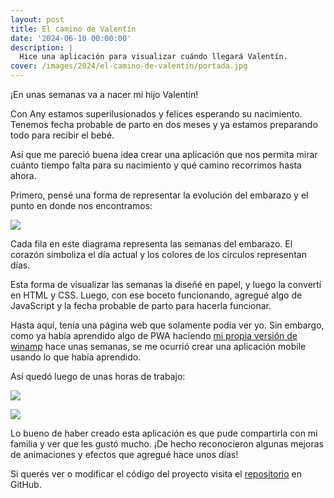 ```yaml
---
layout: post
title: El camino de Valentín
date: '2024-06-10 00:00:00'
description: |
  Hice una aplicación para visualizar cuándo llegará Valentín.
cover: /images/2024/el-camino-de-valentin/portada.jpg
---
```


¡En unas semanas va a nacer mi hijo Valentín!

Con Any estamos superilusionados y felices esperando su nacimiento. Tenemos
fecha probable de parto en dos meses y ya estamos preparando todo para recibir
el bebé.

Así que me pareció buena idea crear una aplicación que nos permita mirar cuánto
tiempo falta para su nacimiento y qué camino recorrimos hasta ahora.

Primero, pensé una forma de representar la evolución del embarazo y el punto en
donde nos encontramos:

![](/images/2024/el-camino-de-valentin/grafico.png)

Cada fila en este diagrama representa las semanas del embarazo. El corazón
simboliza el día actual y los colores de los círculos representan días. 

Esta forma de visualizar las semanas la diseñé en papel, y luego la convertí en
HTML y CSS. Luego, con ese boceto funcionando, agregué algo de JavaScript y la
fecha probable de parto para hacerla funcionar.

Hasta aquí, tenía una página web que solamente podía ver yo. Sin embargo, como
ya había aprendido algo de PWA haciendo [mi propia versión de
winamp](https://www.examplelab.com.ar/posts/2024-05-11-creando-retroplayer/)
hace unas semanas, se me ocurrió crear una aplicación mobile usando lo que había
aprendido.

Así quedó luego de unas horas de trabajo:

![](/images/2024/el-camino-de-valentin/icono.png)

![](/images/2024/el-camino-de-valentin/captura-mobile-valentin.png)

Lo bueno de haber creado esta aplicación es que pude compartirla con mi familia
y ver que les gustó mucho. ¡De hecho reconocieron algunas mejoras de animaciones
y efectos que agregué hace unos días!

Si querés ver o modificar el código del proyecto visita el
[repositorio](https://github.com/hugoruscitti/el-camino-de-valentin) en GitHub.
